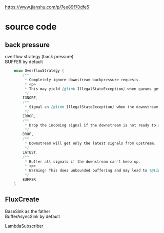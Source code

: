https://www.jianshu.com/p/7ee89f70dfe5

# source code
## back pressure
overflow strategy (back pressure)  
BUFFER by default
```java
	enum OverflowStrategy {
		/**
		 * Completely ignore downstream backpressure requests.
		 * <p>
		 * This may yield {@link IllegalStateException} when queues get full downstream.
		 */
		IGNORE,
		/**
		 * Signal an {@link IllegalStateException} when the downstream can't keep up
		 */
		ERROR,
		/**
		 * Drop the incoming signal if the downstream is not ready to receive it.
		 */
		DROP,
		/**
		 * Downstream will get only the latest signals from upstream.
		 */
		LATEST,
		/**
		 * Buffer all signals if the downstream can't keep up.
		 * <p>
		 * Warning! This does unbounded buffering and may lead to {@link OutOfMemoryError}.
		 */
		BUFFER
	}
```
## FluxCreate
BaseSink as the father   
BufferAsyncSink by default   

LambdaSubscriber